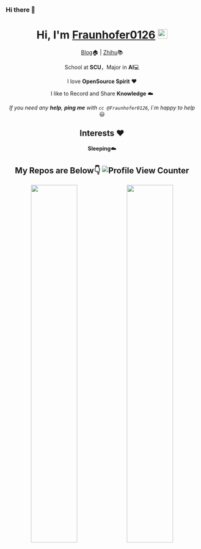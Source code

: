 ### Hi there 👋

<!--
**Fraunhofer0126/Fraunhofer0126** is a ✨ _special_ ✨ repository because its `README.md` (this file) appears on your GitHub profile.

Here are some ideas to get you started:

- 🔭 I’m currently working on ...
- 🌱 I’m currently learning ...
- 👯 I’m looking to collaborate on ...
- 🤔 I’m looking for help with ...
- 💬 Ask me about ...
- 📫 How to reach me: ...
- 😄 Pronouns: ...
- ⚡ Fun fact: ...
-->

<div align="center">
  
<h1>Hi, I'm <a href="https://fraunhofer0126.github.io">Fraunhofer0126</a> <img src="https://media.giphy.com/media/hvRJCLFzcasrR4ia7z/giphy.gif" width="25px"> </h1>
  
[Blog](https://www.pornhub.com)🏠  | [Zhihu](https://www.pornhub.com)📚

School at **SCU**，Major in **AI**💻

I love **OpenSource Spirit** ❤️

I like to Record and Share **Knowledge** ☁️

*If you need any **help**, **ping me** with `cc @Fraunhofer0126`, I`m happy to help* 😃


## Interests ❤️ 

**Sleeping**☁️


## My Repos are Below👇 ![Profile View Counter](https://komarev.com/ghpvc/?username=Fraunhofer0126)

<!-- #### Feel free to give Your Suggestions, Issues or PRs🌍 -->
  
<p align="center">
  <img width="49%" src="https://github-readme-stats.vercel.app/api?username=Fraunhofer0126&show_icons=true&theme=tokyonight" />
  <img width="49%" src="https://github-readme-streak-stats.herokuapp.com/?user=Fraunhofer0126&theme=tokyonight" />
</p>
  
  
</div>
